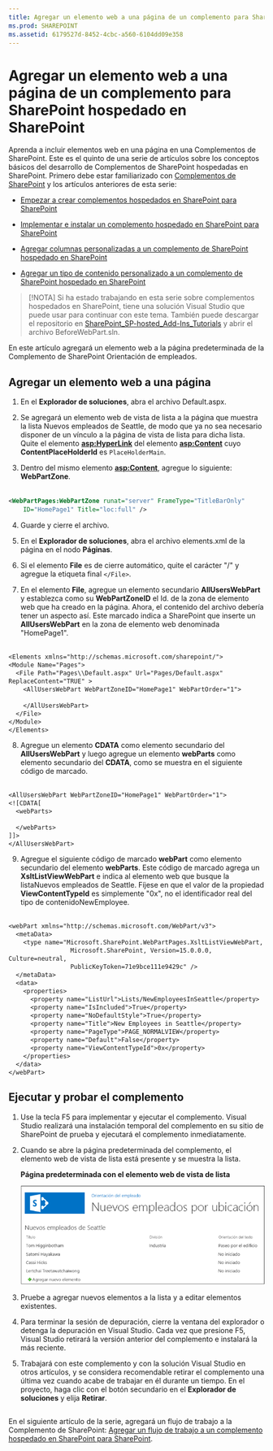 ```yaml
---
title: Agregar un elemento web a una página de un complemento para SharePoint hospedado en SharePoint
ms.prod: SHAREPOINT
ms.assetid: 6179527d-8452-4cbc-a560-6104dd09e358
---
```



# Agregar un elemento web a una página de un complemento para SharePoint hospedado en SharePoint
Aprenda a incluir elementos web en una página en una Complementos de SharePoint.
Este es el quinto de una serie de artículos sobre los conceptos básicos del desarrollo de Complementos de SharePoint hospedadas en SharePoint. Primero debe estar familiarizado con  [Complementos de SharePoint](sharepoint-add-ins.md) y los artículos anteriores de esta serie:
  
    
    


-  [Empezar a crear complementos hospedados en SharePoint para SharePoint](get-started-creating-sharepoint-hosted-sharepoint-add-ins.md)
    
  
-  [Implementar e instalar un complemento hospedado en SharePoint para SharePoint](deploy-and-install-a-sharepoint-hosted-sharepoint-add-in.md)
    
  
-  [Agregar columnas personalizadas a un complemento de SharePoint hospedado en SharePoint](add-custom-columns-to-a-sharepoint-hostedsharepoint-add-in.md)
    
  
-  [Agregar un tipo de contenido personalizado a un complemento de SharePoint hospedado en SharePoint](add-a-custom-content-type-to-a-sharepoint-hostedsharepoint-add-in.md)
    
  

> [!NOTA]
> Si ha estado trabajando en esta serie sobre complementos hospedados en SharePoint, tiene una solución Visual Studio que puede usar para continuar con este tema. También puede descargar el repositorio en  [SharePoint_SP-hosted_Add-Ins_Tutorials](https://github.com/OfficeDev/SharePoint_SP-hosted_Add-Ins_Tutorials) y abrir el archivo BeforeWebPart.sln.
  
    
    

En este artículo agregará un elemento web a la página predeterminada de la Complemento de SharePoint Orientación de empleados.
## Agregar un elemento web a una página


  
    
    

1. En el **Explorador de soluciones**, abra el archivo Default.aspx. 
    
  
2. Se agregará un elemento web de vista de lista a la página que muestra la lista Nuevos empleados de Seattle, de modo que ya no sea necesario disponer de un vínculo a la página de vista de lista para dicha lista. Quite el elemento **<asp:HyperLink>** del elemento **<asp:Content>** cuyo **ContentPlaceHolderId** es `PlaceHolderMain`. 
    
  
3. Dentro del mismo elemento **<asp:Content>**, agregue lo siguiente: **WebPartZone**. 
    
  ```XML
  
<WebPartPages:WebPartZone runat="server" FrameType="TitleBarOnly"
      ID="HomePage1" Title="loc:full" />

  ```

4. Guarde y cierre el archivo.
    
  
5. En el **Explorador de soluciones**, abra el archivo elements.xml de la página en el nodo **Páginas**. 
    
  
6. Si el elemento **File** es de cierre automático, quite el carácter "/" y agregue la etiqueta final `</File>`.
    
  
7. En el elemento **File**, agregue un elemento secundario **AllUsersWebPart** y establezca como su **WebPartZoneID** el Id. de la zona de elemento web que ha creado en la página. Ahora, el contenido del archivo debería tener un aspecto así. Este marcado indica a SharePoint que inserte un **AllUsersWebPart** en la zona de elemento web denominada "HomePage1".
    
  ```
  
<Elements xmlns="http://schemas.microsoft.com/sharepoint/">
  <Module Name="Pages">
    <File Path="Pages\\Default.aspx" Url="Pages/Default.aspx" ReplaceContent="TRUE" >
      <AllUsersWebPart WebPartZoneID="HomePage1" WebPartOrder="1">

      </AllUsersWebPart>
    </File>
  </Module>
</Elements>

  ```

8. Agregue un elemento **CDATA** como elemento secundario del **AllUsersWebPart** y luego agregue un elemento **webParts** como elemento secundario del **CDATA**, como se muestra en el siguiente código de marcado. 
    
  ```
  
<AllUsersWebPart WebPartZoneID="HomePage1" WebPartOrder="1">
  <![CDATA[
    <webParts>

    </webParts>
  ]]>
</AllUsersWebPart>
  ```

9. Agregue el siguiente código de marcado **webPart** como elemento secundario del elemento **webParts**. Este código de marcado agrega un **XsltListViewWebPart** e indica al elemento web que busque la listaNuevos empleados de Seattle. Fíjese en que el valor de la propiedad **ViewContentTypeId** es simplemente "0x", no el identificador real del tipo de contenidoNewEmployee. 
    
  ```
  
  <webPart xmlns="http://schemas.microsoft.com/WebPart/v3">
    <metaData>
      <type name="Microsoft.SharePoint.WebPartPages.XsltListViewWebPart, 
                   Microsoft.SharePoint, Version=15.0.0.0, Culture=neutral, 
                   PublicKeyToken=71e9bce111e9429c" />
    </metaData>
    <data>
      <properties>
        <property name="ListUrl">Lists/NewEmployeesInSeattle</property>
        <property name="IsIncluded">True</property>
        <property name="NoDefaultStyle">True</property>
        <property name="Title">New Employees in Seattle</property>
        <property name="PageType">PAGE_NORMALVIEW</property>
        <property name="Default">False</property>
        <property name="ViewContentTypeId">0x</property>
      </properties>
    </data>
  </webPart>
  ```


## Ejecutar y probar el complemento


  
    
    

1. Use la tecla F5 para implementar y ejecutar el complemento. Visual Studio realizará una instalación temporal del complemento en su sitio de SharePoint de prueba y ejecutará el complemento inmediatamente. 
    
  
2. Cuando se abre la página predeterminada del complemento, el elemento web de vista de lista está presente y se muestra la lista. 
    
   **Página predeterminada con el elemento web de vista de lista**

  

     ![Página predeterminada del complemento con la lista "Nuevos empleados de Seattle" mostrada en un elemento web.](images/31e8e4b1-e2e6-416b-b360-9979a1f16fc7.PNG)
  

    
    
  
3. Pruebe a agregar nuevos elementos a la lista y a editar elementos existentes.
    
  
4. Para terminar la sesión de depuración, cierre la ventana del explorador o detenga la depuración en Visual Studio. Cada vez que presione F5, Visual Studio retirará la versión anterior del complemento e instalará la más reciente.
    
  
5. Trabajará con este complemento y con la solución Visual Studio en otros artículos, y se considera recomendable retirar el complemento una última vez cuando acabe de trabajar en él durante un tiempo. En el proyecto, haga clic con el botón secundario en el **Explorador de soluciones** y elija **Retirar**.
    
  

## 
<a name="Nextsteps"> </a>

En el siguiente artículo de la serie, agregará un flujo de trabajo a la Complemento de SharePoint:  [Agregar un flujo de trabajo a un complemento hospedado en SharePoint para SharePoint](add-a-workflow-to-a-sharepoint-hosted-sharepoint-add-in.md).
  
    
    

